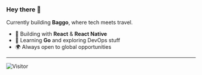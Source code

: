 ### Hey there 👋  

Currently building **Baggo**, where tech meets travel.  

- 🚀 Building with **React** & **React Native**  
- 🧠 Learning **Go** and exploring DevOps stuff  
- 🌍 Always open to global opportunities  

---

![Visitor](https://visitor-badge.laobi.icu/badge?page_id=SavioTito.SavioTito)
